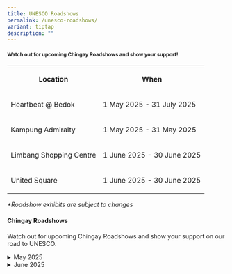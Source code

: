 ```yaml
---
title: UNESCO Roadshows
permalink: /unesco-roadshows/
variant: tiptap
description: ""
---
```

<h4><sub>Watch out for upcoming Chingay Roadshows and show your support!</sub></h4>
<p></p>
<p></p>
<table style="minWidth: 50px">
<colgroup>
<col>
<col>
</colgroup>
<tbody>
<tr>
<th rowspan="1" colspan="1">
<p>Location</p>
</th>
<th rowspan="1" colspan="1">
<p>When</p>
</th>
</tr>
<tr>
<td rowspan="1" colspan="1">
<p>Heartbeat @ Bedok</p>
</td>
<td rowspan="1" colspan="1">
<p>1 May 2025 - 31 July 2025</p>
</td>
</tr>
<tr>
<td rowspan="1" colspan="1">
<p>Kampung Admiralty</p>
</td>
<td rowspan="1" colspan="1">
<p>1 May 2025 - 31 May 2025</p>
</td>
</tr>
<tr>
<td rowspan="1" colspan="1">
<p>Limbang Shopping Centre</p>
</td>
<td rowspan="1" colspan="1">
<p>1 June 2025 - 30 June 2025</p>
</td>
</tr>
<tr>
<td rowspan="1" colspan="1">
<p>United Square</p>
</td>
<td rowspan="1" colspan="1">
<p>1 June 2025 - 30 June 2025</p>
</td>
</tr>
</tbody>
</table>
<p><em>*Roadshow exhibits are subject to changes</em>
</p>
<h4>Chingay Roadshows</h4>
<p>Watch out for upcoming Chingay Roadshows and show your support on our
road to UNESCO.</p>
<div data-type="detailGroup" class="isomer-accordion isomer-accordion-white">
<details class="isomer-details">
<summary>May 2025</summary>
<div data-type="detailsContent" class="isomer-details-content">
<ul data-tight="true" class="tight">
<li>
<p>Heartbeat @ Bedok (1 May - 31 Jul 2025)</p>
<ul data-tight="true" class="tight">
<li>
<p>Roadshows | Exhibits | Fringe Activities (31 May &amp; 1 Jun, 12pm to
3pm)</p>
</li>
</ul>
</li>
</ul>
<p></p>
<ul data-tight="true" class="tight">
<li>
<p>Kampung Admiralty (1 May - 31 May 2025)</p>
<ul data-tight="true" class="tight">
<li>
<p>Roadshows | Exhibits | Fringe Activities (10 May &amp; 11 May, 10am to
12 pm)</p>
</li>
</ul>
</li>
</ul>
</div>
</details>
<details class="isomer-details">
<summary>June 2025</summary>
<div data-type="detailsContent" class="isomer-details-content">
<p>Limbang Shopping Centre (1 Jun - 30 Jun 2025)</p>
<p>Roadshows | Exhibits</p>
<p></p>
<p>United Square (1 Jun - 30 Jun 2025)</p>
<p>Roadshows | Exhibits</p>
</div>
</details>
</div>
<p></p>
<p></p>
<p></p>
<p></p>
<p></p>
<p></p>